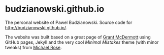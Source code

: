 # budzianowski.github.io

The personal website of Pawel Budzianowski. Source code for <http://budzianowski.github.io/>.

The website was built based on a great page of [Grant McDermott](http://grantmcdermott.github.io) using GitHub pages, Jekyll and the very cool *Minimal Mistakes* theme (with minor tweaks) from [Michael Rose](http://twitter.com/mmistakes).
